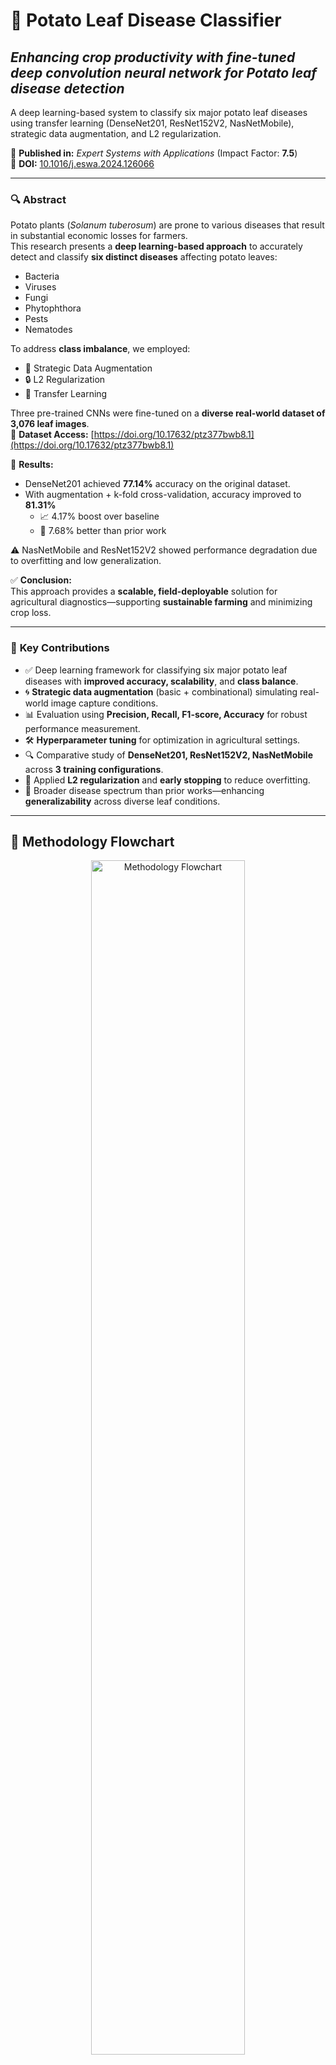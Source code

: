 # 🥔 Potato Leaf Disease Classifier  
## *Enhancing crop productivity with fine-tuned deep convolution neural network for Potato leaf disease detection*

A deep learning-based system to classify six major potato leaf diseases using transfer learning (DenseNet201, ResNet152V2, NasNetMobile), strategic data augmentation, and L2 regularization.

📄 **Published in:** *Expert Systems with Applications* (Impact Factor: **7.5**)  
🔗 **DOI:** [10.1016/j.eswa.2024.126066](https://doi.org/10.1016/j.eswa.2024.126066)

---

### 🔍 **Abstract**

Potato plants (*Solanum tuberosum*) are prone to various diseases that result in substantial economic losses for farmers.  
This research presents a **deep learning-based approach** to accurately detect and classify **six distinct diseases** affecting potato leaves:
- Bacteria
- Viruses
- Fungi
- Phytophthora
- Pests
- Nematodes

To address **class imbalance**, we employed:
- 🎨 Strategic Data Augmentation  
- 🔒 L2 Regularization  
- 🧠 Transfer Learning  

Three pre-trained CNNs were fine-tuned on a **diverse real-world dataset of 3,076 leaf images**.  
📂 **Dataset Access:** [https://doi.org/10.17632/ptz377bwb8.1](https://doi.org/10.17632/ptz377bwb8.1)

🚀 **Results:**
- DenseNet201 achieved **77.14%** accuracy on the original dataset.
- With augmentation + k-fold cross-validation, accuracy improved to **81.31%**
  - 📈 4.17% boost over baseline  
  - 🔬 7.68% better than prior work

⚠️ NasNetMobile and ResNet152V2 showed performance degradation due to overfitting and low generalization.

✅ **Conclusion:**  
This approach provides a **scalable, field-deployable** solution for agricultural diagnostics—supporting **sustainable farming** and minimizing crop loss.

---

### 🌟 **Key Contributions**

- ✅ Deep learning framework for classifying six major potato leaf diseases with **improved accuracy, scalability**, and **class balance**.
- 🌀 **Strategic data augmentation** (basic + combinational) simulating real-world image capture conditions.
- 📊 Evaluation using **Precision, Recall, F1-score, Accuracy** for robust performance measurement.
- 🛠️ **Hyperparameter tuning** for optimization in agricultural settings.
- 🔍 Comparative study of **DenseNet201, ResNet152V2, NasNetMobile** across **3 training configurations**.
- 🧱 Applied **L2 regularization** and **early stopping** to reduce overfitting.
- 🌾 Broader disease spectrum than prior works—enhancing **generalizability** across diverse leaf conditions.

---


## 🧠 Methodology Flowchart  
<p align="center">
  <img src="Diagrams_Tables_Figures_Graphs/Methodology_flowchart.png" width="70%" alt="Methodology Flowchart"/>
</p>  

This flowchart illustrates the overall pipeline of our proposed potato leaf disease classification system, covering **data preprocessing, augmentation, model training, evaluation, and deployment readiness**.

---

## 📊 Dataset Distribution (Before & After Augmentation)  

<p align="center">
  <img src="Diagrams_Tables_Figures_Graphs/Class_distribution_original.png" width="45%" alt="Original Class Distribution"/>
  <img src="Diagrams_Tables_Figures_Graphs/class_distribution_post_augmentation.png" width="45%" alt="Post-Augmentation Class Distribution"/>
</p>  

- The original dataset contained **3,076 images** with severe class imbalance.  
- Through **strategic augmentations** (rotations, flips, color jitter, etc.), underrepresented classes were balanced, resulting in a **more uniform dataset** that improved model generalization.  

---

## ⚙️ Algorithm  

<p align="center">
  <img src="Diagrams_Tables_Figures_Graphs/algorithm.png" width="60%" alt="Algorithm Flow"/>
</p>  

The above diagram highlights the **training algorithm**, including:  
1. Input preprocessing  
2. Augmentation strategies  
3. Transfer learning with DenseNet201, ResNet152V2, and NasNetMobile  
4. Optimization with **early stopping + L2 regularization**  

---

## 📈 DenseNet201 Results  

### 🔹 Training & Validation Trends  
<p align="center">
  <img src="Diagrams_Tables_Figures_Graphs/training_accuracy_all_models.png" width="45%" alt="Training Accuracy"/>
  <img src="Diagrams_Tables_Figures_Graphs/validation_accuracy_all_models.png" width="45%" alt="Validation Accuracy"/>
</p>  

<p align="center">
  <img src="Diagrams_Tables_Figures_Graphs/training_loss_all_models.png" width="45%" alt="Training Loss"/>
  <img src="Diagrams_Tables_Figures_Graphs/validation_loss_all_models.png" width="45%" alt="Validation Loss"/>
</p>  

- DenseNet201 consistently outperformed the other models in terms of **validation accuracy and reduced overfitting**.  
- ResNet152V2 and NasNetMobile showed stronger signs of **performance degradation**.  

### 🔹 Confusion Matrices (DenseNet201)  
<p align="center">
  <img src="Diagrams_Tables_Figures_Graphs/conf_matx_denseNet201.png" width="30%" alt="DenseNet201 Confusion Matrix"/>
  <img src="Diagrams_Tables_Figures_Graphs/conf_matx_DenseNet201_earlystop.png" width="30%" alt="DenseNet201 + Early Stopping"/>
  <img src="Diagrams_Tables_Figures_Graphs/conf_matrix_DenseNet201_earlystop_l2norm.png" width="30%" alt="DenseNet201 + Early Stopping + L2 Norm"/>
</p>  

Confusion matrices demonstrate that **augmentation + regularization** improved classification across minority classes (Bacteria, Nematodes) while reducing misclassifications.  

---

## 📝 Classification Report (DenseNet201)  

<p align="center">
  <img src="Diagrams_Tables_Figures_Graphs/classification_report_DenseNet201.png" width="70%" alt="DenseNet201 Classification Report"/>
</p>  

The report shows precision, recall, and F1-scores across all six disease categories. DenseNet201 achieved **balanced performance**, highlighting improvements after augmentation.  

---

## 📊 Class-wise Accuracy (DenseNet201)  

<p align="center">
  <img src="Diagrams_Tables_Figures_Graphs/class_wise_accuracy_DenseNet201.png" width="70%" alt="Class-wise Accuracy"/>
</p>  

- Accuracy improved significantly for **minority classes** after augmentation.  
- L2 regularization stabilized training, yielding better consistency across folds.  

---

## 🔄 K-Fold Cross Validation  

<p align="center">
  <img src="Diagrams_Tables_Figures_Graphs/k_fold_validation_accuracy.png" width="45%" alt="K-Fold Validation Accuracy"/>
  <img src="Diagrams_Tables_Figures_Graphs/k_fold_validation_loss.png" width="45%" alt="K-Fold Validation Loss"/>
</p>  

<p align="center">
  <img src="Diagrams_Tables_Figures_Graphs/k_fold_accuracies_all_5.png" width="60%" alt="K-Fold Accuracies"/>
</p>  

K-fold validation demonstrated **robust generalization**, confirming that DenseNet201 with augmentation + regularization consistently outperforms the baseline.  

---

## 📑 Comparative Study  

<p align="center">
  <img src="Diagrams_Tables_Figures_Graphs/comparative_study_table.png" width="70%" alt="Comparative Study Table"/>
</p>  

Compared to prior work, our proposed system achieved:  
- **+4.17% boost over baseline** using augmentation  
- **+7.68% improvement** compared to existing state-of-the-art  
- Better performance on underrepresented disease classes  

---

